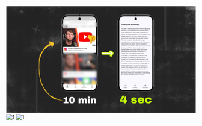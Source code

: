 <img src="https://github.com/samebrave/Sammary/blob/main/1.jpeg">
<img src="https://github.com/samebrave/Sammary/blob/main/2.jpeg" alt="1" width="300">
<img src="https://github.com/samebrave/Sammary/blob/main/3.jpeg" alt="1" width="300">
